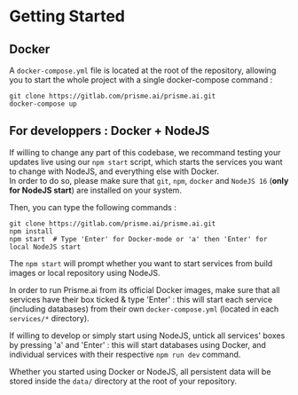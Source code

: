 # Getting Started

## Docker
A `docker-compose.yml` file is located at the root of the repository, allowing you to start the whole project with a single docker-compose command :  
```
git clone https://gitlab.com/prisme.ai/prisme.ai.git  
docker-compose up
```

## For developpers : Docker + NodeJS
If willing to change any part of this codebase, we recommand testing your updates live using our `npm start` script, which starts the services you want to change with NodeJS, and everything else with Docker.  
In order to do so, please make sure that `git`, `npm`, `docker` and `NodeJS 16` (**only for NodeJS start**) are installed on your system.  

Then, you can type the following commands :  
```
git clone https://gitlab.com/prisme.ai/prisme.ai.git  
npm install  
npm start  # Type 'Enter' for Docker-mode or 'a' then 'Enter' for local NodeJS start  
```  

The `npm start` will prompt whether you want to start services from build images or local repository using NodeJS.  

In order to run Prisme.ai from its official Docker images, make sure that all services have their box ticked & type 'Enter' : this will start each service (including databases) from their own `docker-compose.yml` (located in each `services/*` directory).  

If willing to develop or simply start using NodeJS, untick all services' boxes by pressing 'a' and 'Enter' : this will start databases using Docker, and individual services with their respective `npm run dev` command.  

Whether you started using Docker or NodeJS, all persistent data will be stored inside the `data/` directory at the root of your repository.
